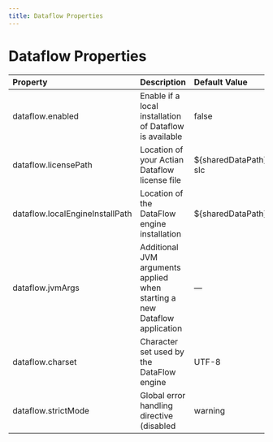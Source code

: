 ```yaml
---
title: Dataflow Properties
---
```


# Dataflow Properties

| Property| Description| Default Value |
| :--- | :--- | :--- |
| dataflow.enabled | Enable if a local installation of Dataflow is available | false |
| dataflow.licensePath | Location of your Actian Dataflow license file | $&#123;sharedDataPath}/license/df6. slc |
| dataflow.localEngineInstallPath | Location of the DataFlow engine installation | $&#123;sharedDataPath}/dataflow/bin |
| dataflow.jvmArgs | Additional JVM arguments applied when starting a new Dataflow application | — |
| dataflow.charset | Character set used by the DataFlow engine | UTF-8 |
 | dataflow.strictMode | Global error handling directive (disabled|warning|error) | disabled |


